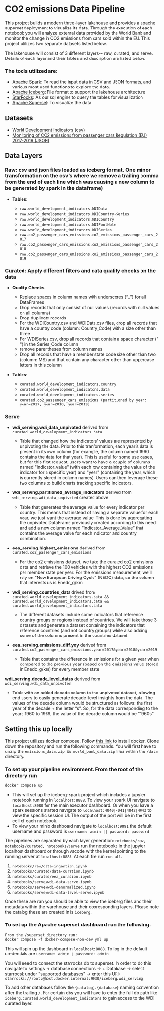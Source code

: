 # CO2 emissions Data Pipeline

This project builds a modern three-layer lakehouse and provides a apache superset deployment to visualize its data. Through the execution of each notebook you will analyze external data provided by the World Bank and monitor the change in CO2 emissions from cars sold within the EU. This project utilizes two separate datasets listed below.

The lakehouse will consist of 3 different layers-- raw, curated, and serve. Details of each layer and their tables and description are listed below.

### The tools utilized are:

- [Apache Spark](https://spark.apache.org/): To read the input data in CSV and JSON formats, and various most used functions to explore the data.
- [Apache Iceberg](https://iceberg.apache.org/docs/nightly/): File format to support the lakehouse architecture
- [StarRocks](https://docs.starrocks.io/docs/introduction/what_is_starrocks/): As our sql engine to query the tables for visualization
- [Apache Superset](https://superset.apache.org/): To visualize the data

## Datasets

- [World Development Indicators (csv)](https://datacatalog.worldbank.org/search/dataset/0037712)
- [Monitoring of CO2 emissions from passenger cars Regulation (EU) 2017-2019 (JSON)](https://www.eea.europa.eu/en/datahub/datahubitem-view/fa8b1229-3db6-495d-b18e-9c9b3267c02b)

## Data Layers

### Raw: csv and json files loaded as iceberg format. One minor transformation on the csv's where we remove a trailing comma from the end of each line which was causing a new column to be generated by spark in the dataframe)

- **Tables**:

  - `raw.world_development_indicators.WDIData`
  - `raw.world_development_indicators.WDICountry-Series`
  - `raw.world_development_indicators.WDICountry`
  - `raw.world_development_indicators.WDIFootNote`
  - `raw.world_development_indicators.WDISeries`
  - `raw.co2_passenger_cars_emissions.co2_emissions_passenger_cars_2017`
  - `raw.co2_passenger_cars_emissions.co2_emissions_passenger_cars_2018`
  - `raw.co2_passenger_cars_emissions.co2_emissions_passenger_cars_2019`

### Curated: Apply different filters and data quality checks on the data

- **Quality Checks**

  - Replace spaces in column names with underscores (“\_”) for all DataFrames
  - Drop records that only consist of null values (records with null values on all columns)
  - Drop duplicate records
  - For the WDICountry.csv and WDIData.csv files, drop all records that have a country code (column: Country_Code) with a size other than three
  - For WDISeries.csv, drop all records that contain a space character (" ") in the Series_Code column
  - remove parentheses from column names
  - Drop all records that have a member state code size other than two (column: MS) and that contain any character other than uppercase letters in this column

- **Tables**:
  - `curated.world_development_indicators.country`
  - `curated.world_development_indicators.data`
  - `curated.world_development_indicators.series`
  - `curated.co2_passenger_cars_emissions (partitioned by year: year=2017, year=2018, year=2019)`

### Serve

- **wdi_serving.wdi_data_unpivoted** derived from `curated.world_development_indicators.data`

  - Table that changed how the indicators’ values are represented by unpivoting the data. Prior to this tranformation, each year’s data is present in its own column (for example, the column named 1960 contains the data for that year). This is useful for some use cases, but for this first request, users want to have a couple of columns named "indicator_value" (with each row containing the value of the indicator for a specific year) and "year" (containing the year, which is currently stored in column names). Users can then leverage these two columns to build charts tracking specific indicators.

- **wdi_serving.partitioned_average_indicators** derived from `wdi_serving.wdi_data_unpivoted` created above

  - Table that generates the average value for every indicator per country. This means that instead of having a separate value for each year, we just want the average value. This is done by aggregating the unpivoted DataFrame previously created according to this need and add a new column named “Indicator_Average_Value” that contains the average value for each indicator and country combination.

- **eea_serving.highest_emissions** derived from `curated.co2_passenger_cars_emissions`

  - For the co2 emissions dataset, we take the curated co2 emissions data and retrieve the 100 vehicles with the highest CO2 emissions per member state per year. For the emissions measurement, we’ll rely on "New European Driving Cycle" (NEDC) data, so the column that interests us is Enedc_g/km

- **wdi_serving.countries_data** drived from `curated.world_development_indicators.data && curated.world_development_indicators.data && curated.world_development_indicators.data`

  - The different datasets include some indicators that reference country groups or regions instead of countries. We will take those 3 datasets and generate a dataset containing the indicators that reference countries (and not country groups) while also adding some of the columns present in the countries dataset

- **eea_serving.emissions_diff_yoy** derived from `curated.co2_passenger_cars_emissions.year=2017&year=2018&year=2019`

  - Table that contains the difference in emissions for a given year when compared to the previous year (based on the emissions value stored in Enedc_g/km) for every member state

**wdi_serving.decade_level_datas** derived from `wdi_serving.wdi_data_unpivoted`

- Table with an added decade column to the unpivoted dataset, allowing end users to easily generate decade-level insights from the data. The values of the decade column would be structured as follows: the first year of the decade + the letter “s”. So, for the data corresponding to the years 1960 to 1969, the value of the decade column would be "1960s"

## Setting this up locally

This project utilizes docker compose. Follow [this link](https://docs.docker.com/engine/install/) to install docker. Clone down the repository and run the following commands. You will first have to unzip the `emissions_data.zip && world_bank_data.zip` files within the `/data` directory.

### To set up your pipeline environment. From the root of the directory run

```
docker compose up
```

- This will set up the iceberg-spark project which includes a jupyter notebook running in `localhost:8888`. To view your spark UI navigate to `localhost:8080` for the main executor dashboard. Or when you have a spark sessions started navigate to `localhost:4040|4041|4042|4043` to view the specific session UI. The output of the port will be in the first cell of each notebook.
- To view your minio dashboard navigate to `localhost:9091` the default username and password is `username: admin || password: password`

The pipelines are separated by each layer generation: `notebooks/raw, notebooks/curated, notebooks/serve` run the notebooks in the jupyter localhost dashboard or through vscode with the kernel pointing to the running server at `localhost:8888`. At each file run `run all`.

1. `notebooks/raw/data-ingestion.ipynb`
2. `notebooks/curated/data-curation.ipynb`
3. `notebooks/curated/eea_curation.ipynb`
4. `notebooks/serve/wdi-data-serve.ipynb`
5. `notebooks/serve/wdi-denormalized.ipynb`
6. `notebooks/serve/wdi-data-level-serve.ipynb`

Once these are ran you should be able to view the iceberg files and their metadata within the warehouse and their cooresponding layers. Please note the catalog these are created in is `iceberg`.

### To set up the Apache superset dashboard run the following.

```
From the /superset directory run:
docker compose -f docker-compose-non-dev.yml up
```

This will spin up the dashboard in `localhost:8088`. To log in the default credentials are `username: admin | password: admin`

You will need to connect the starrocks db to superset. In order to do this navigate to settings -> database connections -> + Database -> select starrocsk under "supported databases" -> enter this URI:
`starrocks://root:@host.docker.internal:9030/iceberg.wdi_serving`

To add other databases follow the `{catalog}.{database}` naming convention after the trailing `/`. For certain dbs you will have to enter the full db path like `iceberg.curated.world_development_indicators` to gain access to the WDI curated layer.
